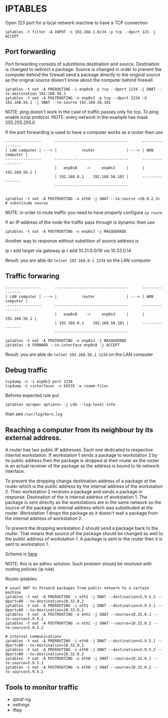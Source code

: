 # IPTABLES

Open 123 port for a local network machine to have a TCP connection

```
iptables -t filter -A INPUT -s 192.168.1.0/24 -p tcp --dport 123 -j ACCEPT
```

## Port forwarding

Port forwarding consists of substitions destination and source. Destination is changed
to redirect a package.  Source is changed in order to prevent the computer behind the firewall send a package
directly to the original source as the original source doesn't know about the computer behind firewall.

```
iptables -t nat -A PREROUTING -i enp0s8 -p tcp --dport 1234 -j DNAT --to-destination 192.168.56.1
iptables -t nat -A POSTROUTING -o enp0s3 -p tcp --dport 1234 -d 192.168.56.1 -j SNAT --to-source 192.168.56.101
```

NOTE: ping doesn't work in the case of traffic passes only for tcp. To ping enable icmp protocol.
NOTE: every network in the example has mask 255.255.255.0

If the port forwarding is used to have a computer works as a router then use

```
----------------      ---------------------------------      ----------------
| LAN computer | ---> |           router              | ---> | WAN computer |
----------------      ---------------------------------      ----------------
                      |   enp0s8    ->     enp0s3     |      | 192.168.56.1 |
                      | 192.168.0.1    192.168.56.101 |      ----------------
                      ---------------------------------


iptables -t nat -A POSTROUTING -o eth0 -j SNAT --to-source <10.0.2.3> # substitude source
```

NOTE: in order to route traffic you need to have properly configure `ip route`

If an IP address of the node the traffic pass through is dynamic then use
```
iptables -t nat -A POSTROUTING -o enp0s3 -j MASQUERADE
```

Another way to response without substition of source address is

ip r add target via gateway
ip r add 10.31.0.0/16 via 10.33.0.14

Result: you are able do `telnet 192.168.0.1 1234` on the LAN computer

## Traffic forwaring


```
----------------      ---------------------------------      ----------------
| LAN computer | ---> |           router              | ---> | WAN computer |
----------------      ---------------------------------      ----------------
                      |   enp0s8    ->     enp0s3     |      | 192.168.56.1 |
                      | 192.168.0.1    192.168.56.101 |      ----------------
                      ---------------------------------
```

```
iptables -t nat -A POSTROUTING -o enp0s3 -j MASQUERADE
iptables -A FORWARD --in-interface enp0s8 -j ACCEPT
```

Result: you are able do `telnet 192.168.56.1 1234` on the LAN computer

## Debug traffic

```
tcpdump -n -i enp0s3 port 1234
tcpdump -i <interface> -s 65535 -w <some-file>
```

Befores expected rule put

```
iptables <proper options> -j LOG --log-level info
```

than see `/var/log/kern.log`

## Reaching a computer from its neighbour by its external address.

A router has two public IP addresses. Each one dedicated to respective internal
workstation. If workstation 1 sends a package to workstation 2 by its public
address then the package is dropped at their router as the router is an actual
receiver of the package as the address is bound to its network interface.

To prevent the dropping change desitination address of a package at the router
which is the public address by the internal address of the workstation 2. Then
workstation 2 receives a package and sends a package in response. Destination
of the is internal address of workstation 1. The package is sent directly as
the workstations are in the same network so the source of the package is
internal address which was substituded at the router. Workstation 1 drops the
package as it doesn't wait a package from the internal address of workstation 2.

To prevent the dropping workstation 2 should send a package back to the router.
That means that source of the package should be changed as well to the public
address of workstation 1. A package is sent to the router then it is sent to
workstation 1.

Scheme is [here](./inner_by_outer_ip.dot)

NOTE: this is an adhoc solution. Such problem should be resolved with routing
policies (ip rule)

Router iptables:

```
# usual NAT to forward packages from public network to a certain machine
iptables -t nat -A PREROUTING -i eth1 -j DNAT --destination=5.9.5.2 --dport=80 --to-destination=10.32.0.2
iptables -t nat -A PREROUTING -i eth1 -j DNAT --destination=5.9.5.1 --dport=80 --to-destination=10.32.0.1
iptables -t nat -A POSTROUTING -o eth1 -j SNAT --source=10.32.0.1 --to-source=5.9.5.1
iptables -t nat -A POSTROUTING -o eth1 -j SNAT --source=10.32.0.2 --to-source=5.9.5.2

# internal communications
iptables -t nat -A PREROUTING -i eth0 -j DNAT --destination=5.9.5.1 --dport=80 --to-destination=10.32.0.1
iptables -t nat -A PREROUTING -i eth0 -j DNAT --destination=5.9.5.2 --dport=80 --to-destination=10.32.0.2
iptables -t nat -A POSTROUTING -o eth0 -j SNAT --source=10.32.0.1 --to-source=5.9.5.1
iptables -t nat -A POSTROUTING -o eth0 -j SNAT --source=10.32.0.2 --to-source=5.9.5.2
```

## Tools to monitor traffic

- iptraf-ng
- nethogs
- iftop
